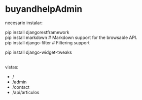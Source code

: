 # buyandhelpAdmin
necesario instalar:<br />

pip install djangorestframework<br />
pip install markdown       # Markdown support for the browsable API.<br />
pip install django-filter  # Filtering support<br />

pip install django-widget-tweaks <br /><br />

vistas:<br />
<ul>
<li>/ </li>
<li>/admin</li>
<li>/contact</li>
<li>/api/articulos</li>
</ul>
